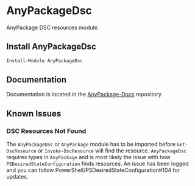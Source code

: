 # AnyPackageDsc

AnyPackage DSC resources module.

## Install AnyPackageDsc

```powershell
Install-Module AnyPackageDsc
```

## Documentation

Documentation is located in the [AnyPackage-Docs](https://github.com/AnyPackage/AnyPackage-Docs) repository.

## Known Issues

### DSC Resources Not Found

The `AnyPackageDsc` or `AnyPackage` module has to be imported before `Get-DscResource` or `Invoke-DscResource` will find the resource.
`AnyPackageDsc` requires types in `AnyPackage` and is most likely the issue with how `PSDesiredStateConfiguration` finds resources.
An issue has been logged and you can follow PowerShell/PSDesiredStateConfiguration#104 for updates.
